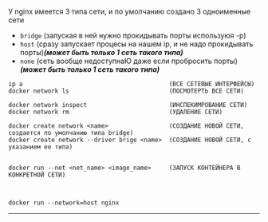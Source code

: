 У nginx имеется 3 типа сети, и по умолчанию создано 3 одноименные сети
- `bridge` (запуская в ней нужно прокидывать порты используюя -р)
- `host` (сразу запускает процесы на нашем ip, и не надо прокидывать порты)***(может быть только 1 сеть такого типа)***
- `none` (сеть вообще недоступнаЮ даже если пробросить порты)***(может быть только 1 сеть такого типа)***

```
ip a                                         (ВСЕ СЕТЕВЫЕ ИНТЕРФЕЙСЫ)
docker network ls                            (ПОСМОТЕРТЬ ВСЕ СЕТИ)

docker network inspect                       (ИНСПЕКИМРОВАНИЕ СЕТИ)
docker network rm                            (УДАЛЕНИЕ СЕТИ)

docker create network <name>                 (СОЗДАНИЕ НОВОЙ СЕТИ, создается по умолчанию типа bridge)
docker create network --driver brige <name>  (СОЗДАНИЕ НОВОЙ СЕТИ, с указанием ее типа)


docker run --net <net_name> <image_name>     (ЗАПУСК КОНТЕЙНЕРА В КОНКРЕТНОЙ СЕТИ)



docker run --network=host nginx
```
---
